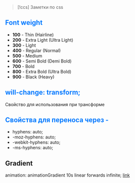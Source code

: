 > [!ccs]
> Заметки по сss
<h2 style="color: #007AFF">Font weight</h2>
<ul>
  <li><strong>100</strong> - Thin (Hairline)</li>
  <li><strong>200</strong> - Extra Light (Ultra Light)</li>
  <li><strong>300</strong> - Light</li>
  <li><strong>400</strong> - Regular (Normal)</li>
  <li><strong>500</strong> - Medium</li>
  <li><strong>600</strong> - Semi Bold (Demi Bold)</li>
  <li><strong>700</strong> - Bold</li>
  <li><strong>800</strong> - Extra Bold (Ultra Bold)</li>
  <li><strong>900</strong> - Black (Heavy)</li>
</ul>
<h2 style="color: #007AFF">will-change: transform;</h2>
<p>Свойство для использования при трансформе</p>
<h2 style="color: #007AFF">Cвойства для переноса через - </h2>
<ul>
  <li>hyphens: auto;</li>
  <li>-moz-hyphens: auto;</li>
  <li>-webkit-hyphens: auto;</li>
  <li>-ms-hyphens: auto;</li>
</ul>
<h2>
  Gradient
</h2>
<p>
  animation: animationGradient 10s linear forwards infinite;
  <a href="https://doka.guide/css/animation-iteration-count/">link</a>
</p>
